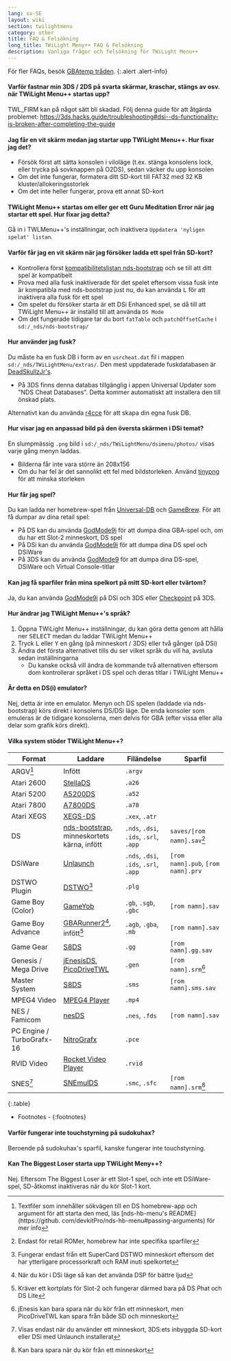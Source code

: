 ```yaml
---
lang: sv-SE
layout: wiki
section: twilightmenu
category: other
title: FAQ & Felsökning
long_title: TWiLight Meny++ FAQ & Felsökning
description: Vanliga frågor och felsökning för TWiLight Menu++
---
```


För fler FAQs, besök [GBAtemp tråden](https://gbatemp.net/threads/ds-i-3ds-twilight-menu-gui-for-ds-i-games-and-ds-i-menu-replacement.472200/).
{:.alert .alert-info}

#### Varför fastnar min 3DS / 2DS på svarta skärmar, kraschar, stängs av osv. när TWiLight Menu++ startas upp?
TWL_FIRM kan på något sätt bli skadad. Följ denna guide för att åtgärda problemet: <https://3ds.hacks.guide/troubleshooting#dsi--ds-functionality-is-broken-after-completing-the-guide>

#### Jag får en vit skärm medan jag startar upp TWiLight Menu++. Hur fixar jag det?
- Försök först att sätta konsolen i viloläge (t.ex. stänga konsolens lock, eller trycka på sovknappen på O2DS), sedan väcker du upp konsolen
- Om det inte fungerar, formatera ditt SD-kort till FAT32 med 32 KB kluster/allokeringsstorlek
- Om det inte heller fungerar, prova ett annat SD-kort

#### TWiLight Menu++ startas om eller ger ett Guru Meditation Error när jag startar ett spel. Hur fixar jag detta?
Gå in i TWLMenu++'s inställningar, och inaktivera `Uppdatera 'nyligen spelat' listan`.

#### Varför får jag en vit skärm när jag försöker ladda ett spel från SD-kort?
- Kontrollera först [kompatibilitetslistan nds-bootstrap](https://docs.google.com/spreadsheets/d/1LRTkXOUXraTMjg1eedz_f7b5jiuyMv2x6e_jY_nyHSc/htmlview#gid=0) och se till att ditt spel är kompatibelt
- Prova med alla fusk inaktiverade för det spelet eftersom vissa fusk inte är kompatibla med nds-bootstrap just nu, du kan använda <kbd class="l">L</kbd> för att inaktivera alla fusk för ett spel
- Om spelet du försöker starta är ett DSi Enhanced spel, se då till att TWiLight Menu++ är inställd till att använda `DS Mode`
- Om det fungerade tidigare tar du bort `fatTable` och `patchOffsetCache` i `sd:/_nds/nds-bootstrap/`

#### Hur använder jag fusk?
Du måste ha en fusk DB i form av en `usrcheat.dat` fil i mappen `sd:/_nds/TWiLightMenu/extras/`. Den mest uppdaterade fuskdatabasen är [DeadSkullzJr's](https://gbatemp.net/threads/deadskullzjrs-flashcart-cheat-databases.488711/).
- På 3DS finns denna databas tillgänglig i appen Universal Updater som "NDS Cheat Databases". Detta kommer automatiskt att installera den till önskad plats.

Alternativt kan du använda [r4cce](http://hp.vector.co.jp/authors/VA013928/soft_en.html) för att skapa din egna fusk DB.

#### Hur visar jag en anpassad bild på den översta skärmen i DSi temat?
En slumpmässig `.png` bild i `sd:/_nds/TWiLightMenu/dsimenu/photos/` visas varje gång menyn laddas.

- Bilderna får inte vara större än 208x156
- Om du har fel är det sannolikt ett fel med bildstorleken. Använd [tinypng](https://tinypng.com) för att minska storleken

#### Hur får jag spel?
Du kan ladda ner homebrew-spel från [Universal-DB](https://db.universal-team.net/ds) och [GameBrew](https://www.gamebrew.org/wiki/List_of_DS_homebrew_applications). För att få dumpar av dina retail spel:
- På DS kan du använda [GodMode9i](https://github.com/DS-Homebrew/GodMode9i/releases) för att dumpa dina GBA-spel och, om du har ett Slot-2 minneskort, DS spel
- På DSi kan du använda [GodMode9i](https://github.com/DS-Homebrew/GodMode9i/releases) för att dumpa dina DS spel och DSiWare
- På 3DS kan du använda [GodMode9](https://github.com/d0k3/GodMode9/releases) för att dumpa dina DS-spel, DSiWare och Virtual Console-titlar

#### Kan jag få sparfiler från mina spelkort på mitt SD-kort eller tvärtom?
Ja, du kan använda [GodMode9i](https://github.com/DS-Homebrew/GodMode9i/releases) på DSi och 3DS eller [Checkpoint](https://github.com/FlagBrew/Checkpoint/releases) på 3DS.

#### Hur ändrar jag TWiLight Menu++'s språk?
1. Öppna TWiLight Menu++ inställningar, du kan göra detta genom att hålla ner <kbd>SELECT</kbd> medan du laddar TWiLight Menu++
1. Tryck <kbd class="l">L</kbd> eller <kbd class="face">Y</kbd> en gång (på minneskort / 3DS) eller två gånger (på DSi)
1. Ändra det första alternativet tills du ser vilket språk du vill ha, avsluta sedan inställningarna
   - Du kanske också vill ändra de kommande två alternativen eftersom dom kontrollerar språket i DS spel och deras titlar i TWiLight Menu++

#### Är detta en DS(i) emulator?
Nej, detta är inte en emulator. Menyn och DS spelen (laddade via nds-bootstrap) körs direkt i konsolens DS/DSi läge. De enda konsoler som emuleras är de tidigare konsolerna, men delvis för GBA (efter vissa eller alla delar som grafik körs direkt).

#### Vilka system stöder TWiLight Menu++?

| Format                    | Laddare                                             | Filändelse                             | Sparfil                            |
| ------------------------- | --------------------------------------------------- | -------------------------------------- | ---------------------------------- |
| ARGV[^1]                  | Infött                                              | `.argv`                                |                                    |
| Atari 2600                | [StellaDS][stellads]                                | `.a26`                                 |                                    |
| Atari 5200                | [A5200DS][a5200ds]                                  | `.a52`                                 |                                    |
| Atari 7800                | [A7800DS][a7800ds]                                  | `.a78`                                 |                                    |
| Atari XEGS                | [XEGS-DS][xegs-ds]                                  | `.xex`, `.atr`                         |                                    |
| DS                        | [nds-bootstrap][ndsbs], minneskortets kärna, infött | `.nds`, `.dsi`, `.ids`, `.srl`, `.app` | `saves/[rom namn].sav`[^2]         |
| DSiWare                   | [Unlaunch][unlaunch]                                | `.nds`, `.dsi`, `.ids`, `.srl`, `.app` | `[rom namn].pub`, `[rom namn].prv` |
| DSTWO Plugin              | [DSTWO][dstwo][^3]                                  | `.plg`                                 |                                    |
| Game Boy (Color)          | [GameYob][gameyob]                                  | `.gb`, `.sgb`, `.gbc`                  | `[rom namn].sav`                   |
| Game Boy Advance          | [GBARunner2][gbarunner2][^4], infött[^5]            | `.agb`, `.gba`, `.mb`                  | `[rom namn].sav`                   |
| Game Gear                 | [S8DS][s8ds]                                        | `.gg`                                  | `[rom namn].gg.sav`                |
| Genesis / Mega Drive      | [jEnesisDS][jenesis], [PicoDriveTWL][pdtwl]         | `.gen`                                 | `[rom namn].srm`[^6]               |
| Master System             | [S8DS][s8ds]                                        | `.sms`                                 | `[rom namn].sms.sav`               |
| MPEG4 Video               | [MPEG4 Player][mpeg4player]                         | `.mp4`                                 |                                    |
| NES / Famicom             | [nesDS][nesds]                                      | `.nes`, `.fds`                         | `[rom namn].sav`                   |
| PC Engine / TurboGrafx-16 | [NitroGrafx][nitrografx]                            | `.pce`                                 |                                    |
| RVID Video                | [Rocket Video Player][rvidplayer]                   | `.rvid`                                |                                    |
| SNES[^7]                  | [SNEmulDS][snemulds]                                | `.smc`, `.sfc`                         | `[rom namn].srm`[^8]               |
{:.table}

- Footnotes -
{:footnotes}

#### Varför fungerar inte touchstyrning på sudokuhax?
Beroende på sudokuhax's sparfil, kanske fungerar inte touchstyrning.

#### Kan The Biggest Loser starta upp TWiLight Meny++?
Nej. Eftersom The Biggest Loser är ett Slot-1 spel, och inte ett DSiWare-spel, SD-åtkomst inaktiveras när du kör Slot-1 kort.

[^1]: Textfiler som innehåller sökvägen till en DS homebrew-app och argument för att starta den med, läs [nds-hb-menu's README](https://github. com/devkitPro/nds-hb-menu#passing-arguments) för mer info
[^2]: Endast för retail ROMer, homebrew har inte specifika sparfiler
[^3]: Fungerar endast från ett SuperCard DSTWO minneskort eftersom det har ytterligare processorkraft och RAM inuti spelkortet
[^4]: När du kör i DSi läge så kan det använda DSP för bättre ljud
[^5]: Kräver ett kortplats för Slot-2 och fungerar därmed bara på DS Phat och DS Lite
[^6]: jEnesis kan bara spara när du kör från ett minneskort, men PicoDriveTWL kan spara från både SD och minneskort
[^7]: Visas endast när du använder ett minneskort, 3DS:ets inbyggda SD-kort eller DSi med Unlaunch installerat
[^8]: Kan bara spara när du kör från ett minneskort

[a5200ds]: https://github.com/wavemotion-dave/A5200DS
[a7800ds]: https://github.com/wavemotion-dave/A7800DS
[dstwo]: http://eng.supercard.sc
[gameyob]: https://github.com/Drenn1/GameYob
[gbarunner2]: https://github.com/Gericom/GBARunner2
[jenesis]: https://www.gamebrew.org/wiki/JEnesisDS
[mpeg4player]: https://gbatemp.net/threads/544095
[ndsbs]: https://github.com/DS-Homebrew/nds-bootstrap
[nesds]: https://github.com/DS-Homebrew/NesDS
[nitrografx]: https://www.gamebrew.org/wiki/NitroGrafx
[pdtwl]: https://github.com/DS-Homebrew/PicoDriveTWL
[rvidplayer]: https://gbatemp.net/threads/539163
[s8ds]: https://www.gamebrew.org/wiki/S8DS
[snemulds]: https://www.gamebrew.org/wiki/SNEmulDS
[stellads]: https://github.com/wavemotion-dave/StellaDS
[unlaunch]: https://problemkaputt.de/unlaunch.htm
[xegs-ds]: https://github.com/wavemotion-dave/XEGS-DS
